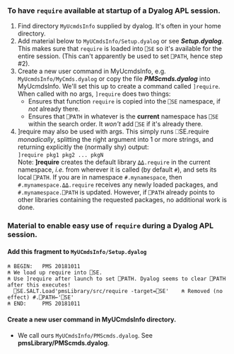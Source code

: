 ### To have `require` available at startup of a Dyalog APL session.
1. Find directory `MyUcmdsInfo` supplied by dyalog. It's often in your home directory.
1. Add material below to `MyUCmdsInfo/Setup.dyalog` or see ___Setup.dyalog___.
This makes sure that `require` is loaded into `⎕SE` so it's available for the entire session.
(This can't apparently be used to set `⎕PATH`, hence step #2).
1. Create a new user command in MyUcmdsInfo, e.g. `MyUcmdsInfo/MyCmds.dyalog` or copy the file ___PMScmds.dyalog___ into MyUcmdsInfo.
We'll set this up to create a command called `]require`. When called with no args, `]require` does two things:
   - Ensures that function `require` is copied into the `⎕SE` namespace, if _not_ already there.
   - Ensures that `⎕PATH` in whatever is the __current__ namespace has `⎕SE` within the search order. It _won't_ add `⎕SE` if it's already there.
1. ]require may also be used with args. This simply runs ⎕SE.require _monadically_, splitting the right argument into 1 or more strings, and returning explicitly the (normally shy) output:<br>
   `]require pkg1 pkg2 ... pkgN`<br>
   Note: __]require__ creates the default library `⍙⍙.require` in the current namespace, _i.e._ from wherever it is called (by default `#`), and sets its local `⎕PATH`.  If you are in namespace `#.mynamespace`, then `#.mynamespace.⍙⍙.require` receives any newly loaded packages, and  `#.mynamespace.⎕PATH` is updated. However, if `⎕PATH` already points to other libraries containing the requested packages, no additional work is done.

### Material to enable easy use of `require` during a Dyalog APL session.
#### Add this fragment to `MyUCmdsInfo/Setup.dyalog`

```
⍝ BEGIN:   PMS 20181011
⍝ We load up require into ⎕SE.
⍝ Use ]require after launch to set ⎕PATH. Dyalog seems to clear ⎕PATH after this executes!
  ⎕SE.SALT.Load'pmsLibrary/src/require -target=⎕SE'    ⍝ Removed (no effect) #.⎕PATH←'⎕SE'
⍝ END:     PMS 20181011
```

#### Create a new user command in MyUCmdsInfo directory. 
- We call ours `MyUCmdsInfo/PMScmds.dyalog`. See __pmsLibrary/PMScmds.dyalog__.

